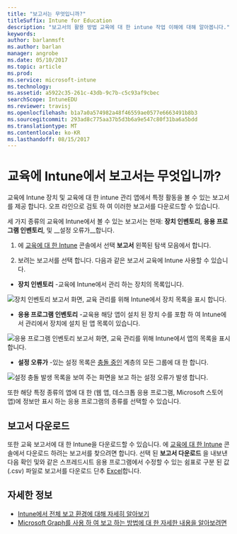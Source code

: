 ```yaml
---
title: "보고서는 무엇입니까?"
titleSuffix: Intune for Education
description: "보고서의 활용 방법 교육에 대 한 intune 작업 이해에 대해 알아봅니다."
keywords: 
author: barlanmsft
ms.author: barlan
manager: angrobe
ms.date: 05/10/2017
ms.topic: article
ms.prod: 
ms.service: microsoft-intune
ms.technology: 
ms.assetid: a5922c35-261c-43db-9c7b-c5c93af9cbec
searchScope: IntuneEDU
ms.reviewer: travisj
ms.openlocfilehash: b1a7a0a574982a48f46559ae0577e6663491b8b3
ms.sourcegitcommit: 293ad8c775aa37b5d3b6a9e547c80f31ba6a5bdd
ms.translationtype: MT
ms.contentlocale: ko-KR
ms.lasthandoff: 08/15/2017
---
```

# <a name="what-are-reports-in-intune-for-education"></a>교육에 Intune에서 보고서는 무엇입니까?

교육에 Intune 장치 및 교육에 대 한 intune 관리 앱에서 특정 활동을 볼 수 있는 보고서를 제공 합니다. 오프 라인으로 검토 하 여 이러한 보고서를 다운로드할 수 있습니다.

세 가지 종류의 교육에 Intune에서 볼 수 있는 보고서는 현재: __장치 인벤토리__, __응용 프로그램 인벤토리__, 및 __설정 오류가__합니다.

1. 에 [교육에 대 한 Intune](https://intuneeducation.portal.azure.com) 콘솔에서 선택 **보고서** 왼쪽된 탐색 모음에서 합니다.

2. 보려는 보고서를 선택 합니다. 다음과 같은 보고서 교육에 Intune 사용할 수 있습니다.

  * **장치 인벤토리** -교육에 Intune에서 관리 하는 장치의 목록입니다.

  ![장치 인벤토리 보고서 화면, 교육 관리를 위해 Intune에서 장치 목록을 표시 합니다.](./media/reports-001-device-inventory.png)

  * **응용 프로그램 인벤토리** -교육용 해당 앱이 설치 된 장치 수를 포함 하 여 Intune에서 관리에서 장치에 설치 된 앱 목록이 있습니다.

  ![응용 프로그램 인벤토리 보고서 화면, 교육 관리를 위해 Intune에서 앱의 목록을 표시 합니다.](./media/reports-002-app-inventory.png)

  * **설정 오류가** -있는 설정 목록은 [충돌 중인](settings-inheritance.md) 계층의 모든 그룹에 대 한 합니다.

  ![설정 충돌 발생 목록을 보여 주는 화면을 보고 하는 설정 오류가 발생 합니다.](./media/reports-003-settings-error.png)

  또한 해당 특정 종류의 앱에 대 한 (웹 앱, 데스크톱 응용 프로그램, Microsoft 스토어 앱)에 정보만 표시 하는 응용 프로그램의 종류를 선택할 수 있습니다.

## <a name="download-reports"></a>보고서 다운로드

또한 교육 보고서에 대 한 Intune을 다운로드할 수 있습니다. 에 [교육에 대 한 Intune](https://intuneeducation.portal.azure.com) 콘솔에서 다운로드 하려는 보고서를 찾으려면 합니다. 선택 된 **보고서 다운로드** 을 내보낸 다음 확인 및와 같은 스프레드시트 응용 프로그램에서 수정할 수 있는 쉼표로 구분 된 값 (.csv) 파일로 보고서를 다운로드 단추 [Excel](https://support.office.com/article/Import-or-export-text-txt-or-csv-files-5250ac4c-663c-47ce-937b-339e391393ba)합니다.

## <a name="find-out-more"></a>자세한 정보

- [Intune에서 전체 보고 환경에 대해 자세히 알아보기](https://docs.microsoft.com/intune/deploy-use/understand-microsoft-intune-operations-by-using-reports)
- [Microsoft Graph를 사용 하 여 보고 하는 방법에 대 한 자세한 내용을 알아보려면](https://developer.microsoft.com/graph/docs/overview/overview)
